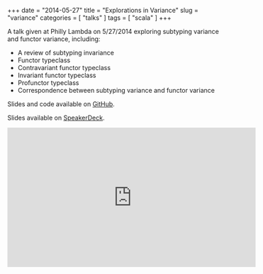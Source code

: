 +++
date = "2014-05-27"
title = "Explorations in Variance"
slug = "variance"
categories = [ "talks" ]
tags = [ "scala" ]
+++

A talk given at Philly Lambda on 5/27/2014 exploring subtyping variance and functor variance, including:

- A review of subtyping invariance
- Functor typeclass
- Contravariant functor typeclass
- Invariant functor typeclass
- Profunctor typeclass
- Correspondence between subtyping variance and functor variance

Slides and code available on [GitHub](https://github.com/mpilquist/variance-explorations).

Slides available on [SpeakerDeck](https://speakerdeck.com/mpilquist/explorations-in-variance).

<!--more-->
<div class="video-container">
  <iframe width="560" height="315" src="https://www.youtube.com/embed/VZWLRepyNvo" frameborder="0" allowfullscreen></iframe>
</div>

